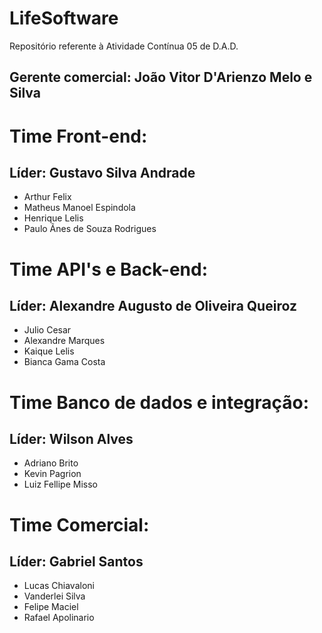 # LifeSoftware
Repositório referente à Atividade Contínua 05 de D.A.D.

## Gerente comercial: João Vitor D'Arienzo Melo e Silva

# Time Front-end:
## Líder: Gustavo Silva Andrade
* Arthur Felix
* Matheus Manoel Espindola
* Henrique Lelis
* Paulo Ãnes de Souza Rodrigues

# Time API's e Back-end:
## Líder: Alexandre Augusto de Oliveira Queiroz
* Julio Cesar
* Alexandre Marques
* Kaique Lelis
* Bianca Gama Costa

# Time Banco de dados e integração:
## Líder: Wilson Alves
* Adriano Brito
* Kevin Pagrion
* Luiz Fellipe Misso

# Time Comercial:
## Líder: Gabriel Santos
* Lucas Chiavaloni
* Vanderlei Silva
* Felipe Maciel
* Rafael Apolinario
